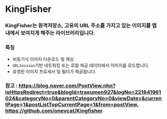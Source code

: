# KingFisher

### KingFisher는 원격저장소, 고유의 URL 주소를 가지고 있는 이미지를 앱 내에서 보여지게 해주는 라이브러리입니다.

### 특징
* 비동기식 이미지 다운로드 및 캐싱
* `URLSession`기반 네트워킹 또는 로컬 제공 데이터에서 이미지를 로드합니다.
* 유영힌 이미지 프로세서 및 필터가 제공됩니다.

### 참고 : https://blog.naver.com/PostView.nhn?isHttpsRedirect=true&blogId=traeumen927&logNo=221841961024&categoryNo=0&parentCategoryNo=0&viewDate=&currentPage=1&postListTopCurrentPage=1&from=postView, https://github.com/onevcat/Kingfisher
